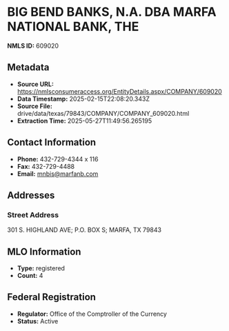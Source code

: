 # BIG BEND BANKS, N.A. DBA MARFA NATIONAL BANK, THE

**NMLS ID:** 609020

## Metadata
- **Source URL:** https://nmlsconsumeraccess.org/EntityDetails.aspx/COMPANY/609020
- **Data Timestamp:** 2025-02-15T22:08:20.343Z
- **Source File:** drive/data/texas/79843/COMPANY/COMPANY_609020.html
- **Extraction Time:** 2025-05-27T11:49:56.265195

## Contact Information
- **Phone:** 432-729-4344 x 116
- **Fax:** 432-729-4488
- **Email:** mnbis@marfanb.com

## Addresses
### Street Address
301 S. HIGHLAND AVE; P.O. BOX S; MARFA, TX 79843

## MLO Information
- **Type:** registered
- **Count:** 4

## Federal Registration
- **Regulator:** Office of the Comptroller of the Currency
- **Status:** Active
